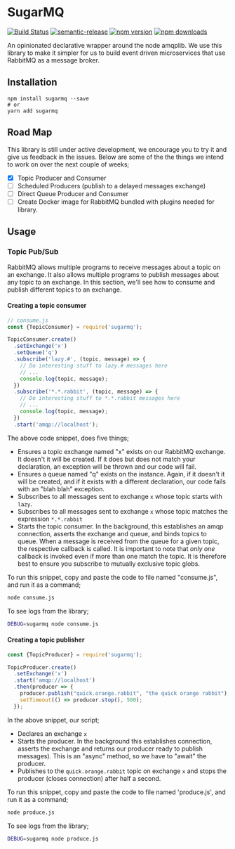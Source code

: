 # SugarMQ

[![Build Status](https://travis-ci.org/freelyformd/mq.svg?branch=master)]()
[![semantic-release](https://img.shields.io/badge/%20%20%F0%9F%93%A6%F0%9F%9A%80-semantic--release-e10079.svg)]()
[![npm version](https://badge.fury.io/js/sugarmq.svg)]()
[![npm downloads](https://img.shields.io/npm/dt/sugarmq.svg)]()


An opinionated declarative wrapper around the node amqplib. We use this library to make it simpler for us to build event driven microservices that use RabbitMQ as a message broker.

## Installation

```
npm install sugarmq --save
# or
yarn add sugarmq
```

## Road Map

This library is still under active development, we encourage you to try it and give us feedback in the issues. Below are some of the the things we intend to work on over the next couple of weeks;
- [x] Topic Producer and Consumer
- [ ] Scheduled Producers (publish to a delayed messages exchange)
- [ ] Direct Queue Producer and Consumer
- [ ] Create Docker image for RabbitMQ bundled with plugins needed for library.

## Usage

### Topic Pub/Sub

RabbitMQ allows multiple programs to receive messages about a topic on an exchange. It also allows multiple programs to publish messages about any topic to an exchange. In this section, we'll see how to consume and publish different topics to an exchange.

#### Creating a topic consumer

```js
// consume.js
const {TopicConsumer} = require('sugarmq');

TopicConsumer.create()
  .setExchange('x')
  .setQueue('q')
  .subscribe('lazy.#', (topic, message) => {
    // Do interesting stuff to lazy.# messages here
    // ...
    console.log(topic, message);
  }) 
  .subscribe('*.*.rabbit', (topic, message) => {
    // Do interesting stuff to *.*.rabbit messages here
    // ...
    console.log(topic, message);
  })
  .start('amqp://localhost');

```

The above code snippet, does five things;
- Ensures a topic exchange named "x" exists on our RabbitMQ exchange. It doesn't it will be created. If it does but does not match your declaration, an exception will be thrown and our code will fail.
- Ensures a queue named "q" exists on the instance. Again, if it doesn't it will be created, and if it exists with a different declaration, our code fails with an "blah blah" exception.
- Subscribes to all messages sent to exchange `x` whose topic starts with `lazy`. 
- Subscribes to all messages sent to exchange `x` whose topic matches the expression `*.*.rabbit`
- Starts the topic consumer. In the background, this establishes an amqp connection, asserts the exchange and queue, and binds topics to queue. When a message is received from the queue for a given topic, the respective callback is called. It is important to note that *only one* callback is invoked even if more than one match the topic. It is therefore best to ensure you subscribe to mutually exclusive topic globs.

To run this snippet, copy and paste the code to file named "consume.js", and run it as a command;
```sh
node consume.js
```

To see logs from the library;

```sh
DEBUG=sugarmq node consume.js
```

#### Creating a topic publisher

```js
const {TopicProducer} = require('sugarmq');

TopicProducer.create()
  .setExchange('x')
  .start('amqp://localhost')
  .then(producer => {
    producer.publish("quick.orange.rabbit", "the quick orange rabbit");
    setTimeout(() => producer.stop(), 500);
  });
```

In the above snippet, our script;
- Declares an exchange `x`
- Starts the producer. In the background this establishes connection, asserts the exchange and returns our producer ready to publish messages). This is an "async" method, so we have to "await" the  producer.
- Publishes to the `quick.orange.rabbit` topic on exchange `x` and stops the producer (closes connection) after half a second.

To run this snippet, copy and paste the code to file named 'produce.js', and run it as a command;
```sh
node produce.js
```

To see logs from the library;

```sh
DEBUG=sugarmq node produce.js
```


